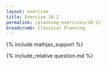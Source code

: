 ```yaml
---
layout: exercise
title: Exercise 10.2
permalink: /planning-exercises/10-2/
breadcrumb: Classical Planning
---
```


{% include mathjax_support %}

<div><i class="arrow-up loader" data-chapter="planning-exercises" data-exercise="ex_2" data-rating="0"></i></div>
{% include_relative question.md %}

